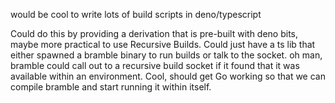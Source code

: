 would be cool to write lots of build scripts in deno/typescript

Could do this by providing a derivation that is pre-built with deno bits, maybe more practical to use Recursive Builds. Could just have a ts lib that either spawned a bramble binary to run builds or talk to the socket. oh man, bramble could call out to a recursive build socket if it found that it was available within an environment. Cool, should get Go working so that we can compile bramble and start running it within itself.
